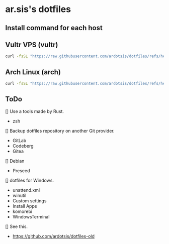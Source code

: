 # ar.sis's dotfiles

## Install command for each host

## Vultr VPS (vultr)
```sh
curl -fsSL "https://raw.githubusercontent.com/ardotsis/dotfiles/refs/heads/main/bootstrap.sh" | bash -s -- -h vultr
```

## Arch Linux (arch)
```sh
curl -fsSL "https://raw.githubusercontent.com/ardotsis/dotfiles/refs/heads/main/bootstrap.sh" | bash -s -- -h arch
```

## ToDo
[] Use a tools made by Rust.
  - zsh

[] Backup dotfiles repository on another Git provider.
  - GitLab
  - Codeberg
  - Gitea

[] Debian
  - Preseed

[] dotfiles for Windows.
  - unattend.xml
  - winutil
  - Custom settings
  - Install Apps
  - komorebi
  - WindowsTerminal

[] See this.
  - https://github.com/ardotsis/dotfiles-old
